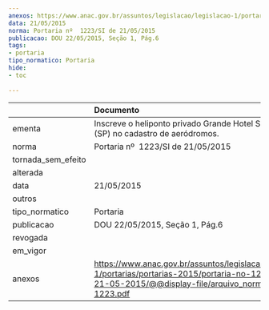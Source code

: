```yaml
---
anexos: https://www.anac.gov.br/assuntos/legislacao/legislacao-1/portarias/portarias-2015/portaria-no-1223-si-de-21-05-2015/@@display-file/arquivo_norma/PA2015-1223.pdf
data: 21/05/2015
norma: Portaria nº  1223/SI de 21/05/2015
publicacao: DOU 22/05/2015, Seção 1, Pág.6
tags:
- portaria
tipo_normatico: Portaria
hide: 
- toc 
 
---
```


|                    | Documento                                                                                                                                                        |
|:-------------------|:-----------------------------------------------------------------------------------------------------------------------------------------------------------------|
| ementa             | Inscreve o heliponto privado Grande Hotel São Pedro (SP) no cadastro de aeródromos.                                                                              |
| norma              | Portaria nº  1223/SI de 21/05/2015                                                                                                                               |
| tornada_sem_efeito |                                                                                                                                                                  |
| alterada           |                                                                                                                                                                  |
| data               | 21/05/2015                                                                                                                                                       |
| outros             |                                                                                                                                                                  |
| tipo_normatico     | Portaria                                                                                                                                                         |
| publicacao         | DOU 22/05/2015, Seção 1, Pág.6                                                                                                                                   |
| revogada           |                                                                                                                                                                  |
| em_vigor           |                                                                                                                                                                  |
| anexos             | https://www.anac.gov.br/assuntos/legislacao/legislacao-1/portarias/portarias-2015/portaria-no-1223-si-de-21-05-2015/@@display-file/arquivo_norma/PA2015-1223.pdf |